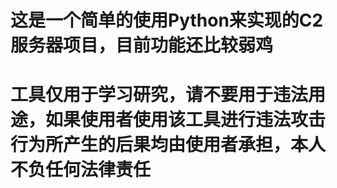 # 这是一个简单的使用Python来实现的C2服务器项目，目前功能还比较弱鸡
# 工具仅用于学习研究，请不要用于违法用途，如果使用者使用该工具进行违法攻击行为所产生的后果均由使用者承担，本人不负任何法律责任
